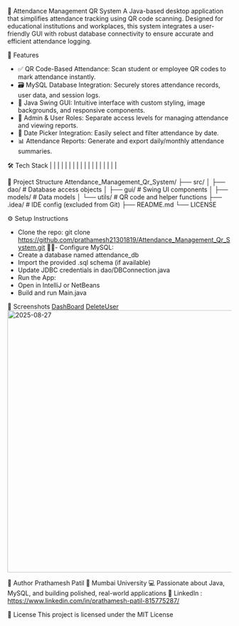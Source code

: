📛 Attendance Management QR System
A Java-based desktop application that simplifies attendance tracking using QR code scanning. Designed for educational institutions and workplaces, this system integrates a user-friendly GUI with robust database connectivity to ensure accurate and efficient attendance logging.

🚀 Features
- ✅ QR Code-Based Attendance: Scan student or employee QR codes to mark attendance instantly.
- 🗃️ MySQL Database Integration: Securely stores attendance records, user data, and session logs.
- 🎨 Java Swing GUI: Intuitive interface with custom styling, image backgrounds, and responsive components.
- 🔐 Admin & User Roles: Separate access levels for managing attendance and viewing reports.
- 📅 Date Picker Integration: Easily select and filter attendance by date.
- 📊 Attendance Reports: Generate and export daily/monthly attendance summaries.

🛠️ Tech Stack
|  |  | 
|  |  | 
|  |  | 
|  |  | 
|  |  | 
|  |  | 



📂 Project Structure
Attendance_Management_Qr_System/
├── src/
│   ├── dao/               # Database access objects
│   ├── gui/               # Swing UI components
│   ├── models/            # Data models
│   └── utils/             # QR code and helper functions
├── .idea/                 # IDE config (excluded from Git)
├── README.md
└── LICENSE



⚙️ Setup Instructions
- Clone the repo:
git clone https://github.com/prathamesh21301819/Attendance_Management_Qr_System.git
- Configure MySQL:
- Create a database named attendance_db
- Import the provided .sql schema (if available)
- Update JDBC credentials in dao/DBConnection.java
- Run the App:
- Open in IntelliJ or NetBeans
- Build and run Main.java

📸 Screenshots
[DashBoard](https://github.com/user-attachments/assets/802df34f-c756-4ee1-9fff-5df6c8d5f8bd)
[DeleteUser](https://github.com/user-attachments/assets/ad477002-12a3-4389-98ef-00251e4aa79b)
<img width="1061" height="589" alt="2025-08-27" src="https://github.com/user-attachments/assets/c0831fa1-d089-4061-be18-c259c3d4b6d8" />



🧠 Author
Prathamesh Patil
📍 Mumbai University
💻 Passionate about Java, MySQL, and building polished, real-world applications
🔗 LinkedIn : https://www.linkedin.com/in/prathamesh-patil-815775287/

📄 License
This project is licensed under the MIT License
